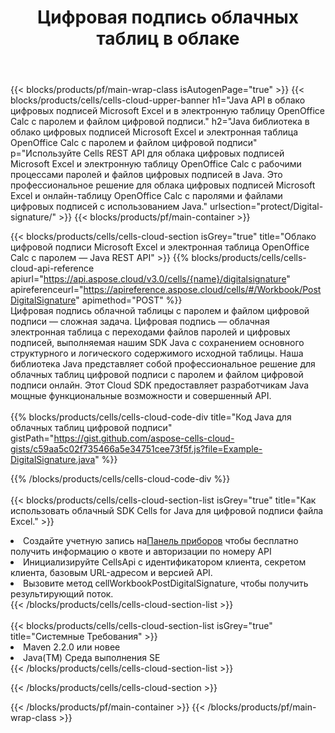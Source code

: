 ﻿---
title:  Цифровая подпись облачных таблиц в облаке
description:  Облачные API и SDK для Microsoft Excel и цифровой подписи OpenOffice Calc. Цифровая подпись электронных таблиц от облака Cells API. SDK поддерживает различные языки разработки. К ним относятся Android, C#, Go, Java, NodeJS, Perl, PHP, Python, Ruby и Swift.
---
{{< blocks/products/pf/main-wrap-class isAutogenPage="true" >}}
{{< blocks/products/cells/cells-cloud-upper-banner h1="Java API в облако цифровых подписей Microsoft Excel и в электронную таблицу OpenOffice Calc с паролем и файлом цифровой подписи." h2="Java библиотека в облако цифровых подписей Microsoft Excel и электронная таблица OpenOffice Calc с паролем и файлом цифровой подписи" p="Используйте Cells REST API для облака цифровых подписей Microsoft Excel и электронную таблицу OpenOffice Calc с рабочими процессами паролей и файлов цифровых подписей в Java. Это профессиональное решение для облака цифровых подписей Microsoft Excel и онлайн-таблицу OpenOffice Calc с паролями и файлами цифровых подписей с использованием Java." urlsection="protect/Digital-signature/" >}}
{{< blocks/products/pf/main-container >}}

{{< blocks/products/cells/cells-cloud-section isGrey="true" title="Облако цифровой подписи Microsoft Excel и электронная таблица OpenOffice Calc с паролем — Java REST API" >}}
{{% blocks/products/cells/cells-cloud-api-reference apiurl="https://api.aspose.cloud/v3.0/cells/{name}/digitalsignature" apireferenceurl="https://apireference.aspose.cloud/cells/#/Workbook/PostDigitalSignature" apimethod="POST" %}}
<br/>
Цифровая подпись облачной таблицы с паролем и файлом цифровой подписи — сложная задача. Цифровая подпись — облачная электронная таблица с переходами файлов паролей и цифровых подписей, выполняемая нашим SDK Java с сохранением основного структурного и логического содержимого исходной таблицы. Наша библиотека Java представляет собой профессиональное решение для облачных таблиц цифровой подписи с паролем и файлом цифровой подписи онлайн. Этот Cloud SDK предоставляет разработчикам Java мощные функциональные возможности и совершенный API.
<br/>
<br/>
{{% blocks/products/cells/cells-cloud-code-div title="Код Java для облачных таблиц цифровой подписи" gistPath="https://gist.github.com/aspose-cells-cloud-gists/c59aa5c02f735466a5e34751cee73f5f.js?file=Example-DigitalSignature.java" %}}
  
{{% /blocks/products/cells/cells-cloud-code-div %}}
<br/>
<br/>
{{< blocks/products/cells/cells-cloud-section-list isGrey="true" title="Как использовать облачный SDK Cells for Java для цифровой подписи файла Excel." >}}
<li> Создайте учетную запись на<a href="https://dashboard.aspose.cloud/">Панель приборов</a> чтобы бесплатно получить информацию о квоте и авторизации по номеру API</li>
<li>Инициализируйте CellsApi с идентификатором клиента, секретом клиента, базовым URL-адресом и версией API.</li>
<li>Вызовите метод cellWorkbookPostDigitalSignature, чтобы получить результирующий поток.</li>
{{< /blocks/products/cells/cells-cloud-section-list >}}
<br/>
<br/>
{{< blocks/products/cells/cells-cloud-section-list isGrey="true" title="Системные Требования" >}}
<li>Maven 2.2.0 или новее</li>
<li>Java(TM) Среда выполнения SE</li>
{{< /blocks/products/cells/cells-cloud-section-list >}}

{{< /blocks/products/cells/cells-cloud-section >}}

{{< /blocks/products/pf/main-container >}}
{{< /blocks/products/pf/main-wrap-class >}}
